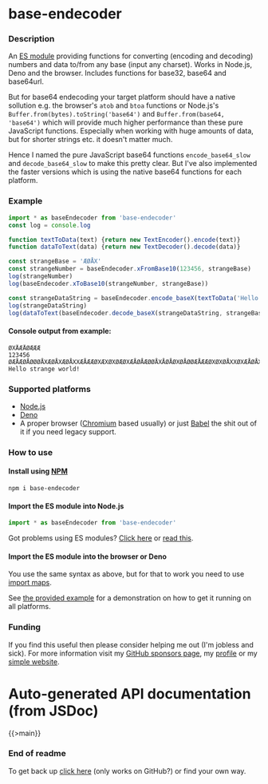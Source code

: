 # base-endecoder

### Description
An [ES module](https://flaviocopes.com/es-modules/) providing functions for converting (encoding and decoding) numbers and data to/from any base (input any charset). Works in Node.js, Deno and the browser. Includes functions for base32, base64 and base64url.

But for base64 endecoding your target platform should have a native sollution e.g. the browser's `atob` and `btoa` functions or Node.js's `Buffer.from(bytes).toString('base64')` and `Buffer.from(base64, 'base64')` which will provide much higher performance than these pure JavaScript functions. Especially when working with huge amounts of data, but for shorter strings etc. it doesn't matter much.

Hence I named the pure JavaScript base64 functions `encode_base64_slow` and `decode_base64_slow` to make this pretty clear. But I've also implemented the faster versions which is using the native base64 functions for each platform.

### Example

```js
import * as baseEndecoder from 'base-endecoder'
const log = console.log

function textToData(text) {return new TextEncoder().encode(text)}
function dataToText(data) {return new TextDecoder().decode(data)}

const strangeBase = 'ÆØÅX'
const strangeNumber = baseEndecoder.xFromBase10(123456, strangeBase)
log(strangeNumber)
log(baseEndecoder.xToBase10(strangeNumber, strangeBase))

const strangeDataString = baseEndecoder.encode_baseX(textToData('Hello strange world!'), strangeBase)
log(strangeDataString)
log(dataToText(baseEndecoder.decode_baseX(strangeDataString, strangeBase)))
```
#### Console output from example:
```
ØXÅÆÅØÆÆÆ
123456
ØÆÅÆØÅØØØÅXÆØÅXÆØÅXXÆÅÆÆØXÆXØXØÆØXÆÅØÅÆØØÅXÅØÅØXØÅØØÆÅÆÆØXØXØÅXXØXÆÅØÅXÆØÅØÆÆÅÆØ
Hello strange world!
```

### Supported platforms

* [Node.js](https://nodejs.org)
* [Deno](https://deno.land)
* A proper browser ([Chromium](https://en.wikipedia.org/wiki/Chromium_(web_browser)) based usually) or just [Babel](https://babeljs.io) the shit out of it if you need legacy support.

### How to use

#### Install using [NPM](https://www.npmjs.com/)

```shell
npm i base-endecoder
```

#### Import the ES module into Node.js

```js
import * as baseEndecoder from 'base-endecoder'
```
Got problems using ES modules? [Click here](https://stackoverflow.com/questions/45854169/how-can-i-use-an-es6-import-in-node-js/56350495#56350495) or [read this](https://nodejs.org/api/esm.html).

#### Import the ES module into the browser or Deno

You use the same syntax as above, but for that to work you need to use [import maps](https://github.com/WICG/import-maps#readme).

See [the provided example](https://github.com/JoakimCh/base-endecoder/tree/main/examples/example_1) for a demonstration on how to get it running on all platforms.

### Funding

If you find this useful then please consider helping me out (I'm jobless and sick). For more information visit my [GitHub sponsors page](https://github.com/sponsors/JoakimCh), my [profile](https://github.com/JoakimCh) or my [simple website](https://joakimch.github.io/funding.html).

# Auto-generated API documentation (from JSDoc)

{{>main}}

### End of readme

To get back up [click here](#base-endecoder) (only works on GitHub?) or find your own way.
